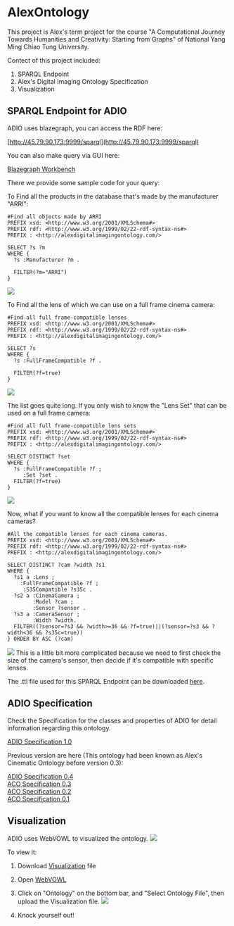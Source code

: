 # AlexOntology  

This project is Alex's term project for the course "A Computational Journey Towards Humanities and Creativity: Starting from Graphs" of National Yang Ming Chiao Tung University.  

Contect of this project included:  
  
1. SPARQL Endpoint  
2. Alex's Digital Imaging Ontology Specification 
3. Visualization  

## SPARQL Endpoint for ADIO
ADIO uses blazegraph, you can access the RDF here:

[http://45.79.90.173:9999/sparql](http://45.79.90.173:9999/sparql)

You can also make query via GUI here:

[Blazegraph Workbench](http://45.79.90.173:9999/blazegraph/) 

There we provide some sample code for your query:

To Find all the products in the database that's made by the manufacturer "ARRI":
```SPAQRL
#Find all objects made by ARRI
PREFIX xsd: <http://www.w3.org/2001/XMLSchema#>
PREFIX rdf: <http://www.w3.org/1999/02/22-rdf-syntax-ns#>
PREFIX : <http://alexdigitalimagingontology.com/>

SELECT ?s ?m
WHERE {
  ?s :Manufacturer ?m .
  
  FILTER(?m="ARRI")
}
```
![](/img/screenshot1.png)

To Find all the lens of which we can use on a full frame cinema camera:
```SPAQRL
#Find all full frame-compatible lenses
PREFIX xsd: <http://www.w3.org/2001/XMLSchema#>
PREFIX rdf: <http://www.w3.org/1999/02/22-rdf-syntax-ns#>
PREFIX : <http://alexdigitalimagingontology.com/>

SELECT ?s
WHERE {
  ?s :FullFrameCompatible ?f .
  
  FILTER(?f=true)
}
```
![](/img/screenshot2.png)

The list goes quite long. If you only wish to know the "Lens Set" that can be used on a full frame camera:
```SPAQRL
#Find all full frame-compatible lens sets
PREFIX xsd: <http://www.w3.org/2001/XMLSchema#>
PREFIX rdf: <http://www.w3.org/1999/02/22-rdf-syntax-ns#>
PREFIX : <http://alexdigitalimagingontology.com/>

SELECT DISTINCT ?set
WHERE {
  ?s :FullFrameCompatible ?f ;
     :Set ?set .
  FILTER(?f=true)
}
```
![](/img/screenshot3.png)

Now, what if you want to know all the compatible lenses for each cinema cameras?
```
#All the compatible lenses for each cinema cameras.
PREFIX xsd: <http://www.w3.org/2001/XMLSchema#>
PREFIX rdf: <http://www.w3.org/1999/02/22-rdf-syntax-ns#>
PREFIX : <http://alexdigitalimagingontology.com/>

SELECT DISTINCT ?cam ?width ?s1
WHERE {
  ?s1 a :Lens ;
 	:FullFrameCompatible ?f ;
     :S35Compatible ?s35c .
  ?s2 a :CinemaCamera ;
        :Model ?cam ;
        :Sensor ?sensor .
  ?s3 a :CameraSensor ;
        :Width ?width.
  FILTER((?sensor=?s3 && ?width>=36 && ?f=true)||(?sensor=?s3 && ?width<36 && ?s35c=true))
} ORDER BY ASC (?cam)
```
![](/img/screenshot4.png)
This is a little bit more complicated because we need to first check the size of the camera's sensor, then decide if it's compatible with specific lenses.

The .ttl file used for this SPARQL Endpoint can be downloaded [here](/ADIO_turtle.ttl).

## ADIO Specification

Check the Specification for the classes and properties of ADIO for detail information regarding this ontology.

[ADIO Specification 1.0](/ADIO_Specification.md)

Previous version are here (This ontology had been known as Alex's Cinematic Ontology before version 0.3):

[ADIO Specification 0.4](/HistoryVersion_Specification/ADIO_Ver_0.4.md)  
[ACO Specification 0.3](/HistoryVersion_Specification/ACO_Ver_0.3.md)  
[ACO Specification 0.2](/HistoryVersion_Specification/ACO_Ver_0.2.md)  
[ACO Specification 0.1](/HistoryVersion_Specification/ACO_Ver_0.1.md)  

## Visualization

ADIO uses WebVOWL to visualized the ontology.
![](/img/graph.jpg)


To view it:

1. Download [Visualization](/ADIO_Visualization.json) file
2. Open [WebVOWL](http://www.visualdataweb.de/webvowl/)
3. Click on "Ontology" on the bottom bar, and "Select Ontology File", then upload the Visualization file.
![](/img/screenshot5.png)

5. Knock yourself out!
